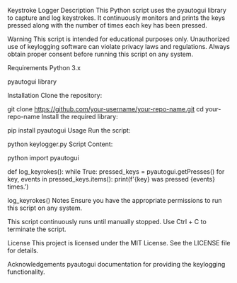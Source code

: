 Keystroke Logger
Description
This Python script uses the pyautogui library to capture and log keystrokes. It continuously monitors and prints the keys pressed along with the number of times each key has been pressed.

Warning
This script is intended for educational purposes only. Unauthorized use of keylogging software can violate privacy laws and regulations. Always obtain proper consent before running this script on any system.

Requirements
Python 3.x

pyautogui library

Installation
Clone the repository:

git clone https://github.com/your-username/your-repo-name.git
cd your-repo-name
Install the required library:


pip install pyautogui
Usage
Run the script:


python keylogger.py
Script Content:

python
import pyautogui

def log_keyrokes():
    while True:
        pressed_keys = pyautogui.getPresses()
        for key, events in pressed_keys.items():
            print(f'{key} was pressed {events} times.')

log_keyrokes()
Notes
Ensure you have the appropriate permissions to run this script on any system.

This script continuously runs until manually stopped. Use Ctrl + C to terminate the script.

License
This project is licensed under the MIT License. See the LICENSE file for details.

Acknowledgements
pyautogui documentation for providing the keylogging functionality.
